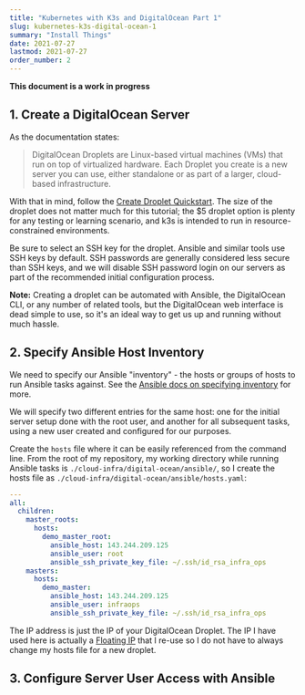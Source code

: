 ```yaml
---
title: "Kubernetes with K3s and DigitalOcean Part 1"
slug: kubernetes-k3s-digital-ocean-1
summary: "Install Things"
date: 2021-07-27
lastmod: 2021-07-27
order_number: 2
---
```


**This document is a work in progress**

## 1. Create a DigitalOcean Server

As the documentation states:

> DigitalOcean Droplets are Linux-based virtual machines (VMs) that run on
> top of virtualized hardware. Each Droplet you create is a new server
> you can use, either standalone or as part of a larger, cloud-based
> infrastructure.

With that in mind, follow the [Create Droplet Quickstart](https://docs.digitalocean.com/products/droplets/quickstart/).
The size of the droplet does not matter much for this tutorial;
the $5 droplet option is plenty for any testing or learning scenario,
and k3s is intended to run in resource-constrained environments.

Be sure to select an SSH key for the droplet.
Ansible and similar tools use SSH keys by default.
SSH passwords are generally considered less secure than SSH keys,
and we will disable SSH password login on our servers as part of the
recommended initial configuration process.

**Note:** Creating a droplet can be automated with Ansible,
the DigitalOcean CLI, or any number of related tools,
but the DigitalOcean web interface is dead simple to use,
so it's an ideal way to get us up and running without much hassle.


## 2. Specify Ansible Host Inventory

We need to specify our Ansible "inventory" -
the hosts or groups of hosts to run Ansible tasks against.
See the [Ansible docs on specifying inventory](https://docs.ansible.com/ansible/latest/user_guide/intro_inventory.html) for more.

We will specify two different entries for the same host:
one for the initial server setup done with the root user,
and another for all subsequent tasks, using a new user
created and configured for our purposes.

Create the `hosts` file where it can be easily referenced from the command line.
From the root of my repository, my working directory while running Ansible tasks
is `./cloud-infra/digital-ocean/ansible/`, so I create the hosts file
as `./cloud-infra/digital-ocean/ansible/hosts.yaml`:

```yaml
---
all:
  children:
    master_roots:
      hosts:
        demo_master_root:
          ansible_host: 143.244.209.125
          ansible_user: root
          ansible_ssh_private_key_file: ~/.ssh/id_rsa_infra_ops
    masters:
      hosts:
        demo_master:
          ansible_host: 143.244.209.125
          ansible_user: infraops
          ansible_ssh_private_key_file: ~/.ssh/id_rsa_infra_ops
```

The IP address is just the IP of your DigitalOcean Droplet.
The IP I have used here is actually a [Floating IP](https://docs.digitalocean.com/products/networking/floating-ips/)
that I re-use so I do not have to always change my hosts file for a new droplet.

## 3. Configure Server User Access with Ansible

